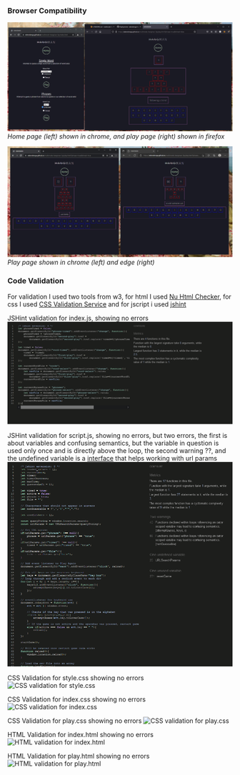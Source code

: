 ### Browser Compatibility
![Home page (left) shown in chrome, and play page (right) shown in firefox](documentation/testing/browser-compatibility-1.png)
*Home page (left) shown in chrome, and play page (right) shown in firefox*

![Play page shown in chrome (left) and edge (right)](documentation/testing/browser-compatibility-2.png)
*Play page shown in chrome (left) and edge (right)*

### Code Validation
For validation I used two tools from w3, for html I used [Nu Html Checker](https://validator.w3.org/nu/), for css I used [CSS Validation Service](https://jigsaw.w3.org/css-validator/) and for jscript i used [jshint](https://jshint.com/)

JSHint validation for index.js, showing no errors
![jshint validation on index.script](documentation/testing/jshint-index.png)

JSHint validation for script.js, showing no errors, but two errors, the first is about variables and confusing semantics, but the variable in question is used only once and is directly above the loop, the second warning ??, and the undefined variable is a [interface](https://developer.mozilla.org/en-US/docs/Web/API/URLSearchParams) that helps working with url params
![jshint validation on index.script](documentation/testing/jshint-script.png)

CSS Validation for style.css showing no errors
![CSS validation for style.css](documentation/testing/css-validator-style)

CSS Validation for index.css showing no errors
![CSS validation for index.css](documentation/testing/css-validator-index)

CSS Validation for play.css showing no errors
![CSS validation for play.css](documentation/testing/css-validator-play)

HTML Validation for index.html showing no errors
![HTML validation for index.html](documentation/testing/html-validator-index)

HTML Validation for play.html showing no errors
![HTML validation for play.html](documentation/testing/html-validator-play)